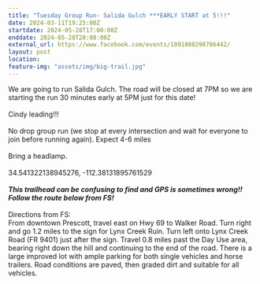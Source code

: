 ```yaml
---
title: "Tuesday Group Run- Salida Gulch ***EARLY START at 5!!!"
date: 2024-03-11T19:25:00Z
startdate: 2024-05-28T17:00:00Z
enddate: 2024-05-28T20:00:00Z
external_url: https://www.facebook.com/events/1091808298706442/
layout: post
location: 
feature-img: "assets/img/big-trail.jpg"
---
```


We are going to run Salida Gulch. The road will be closed at 7PM so we are starting the run 30 minutes early at 5PM just for this date!<br>
  <br>
  Cindy leading!!!<br>
  <br>
  No drop group run (we stop at every intersection and wait for everyone to join before running again). Expect 4-6 miles <br>
  <br>
  Bring a headlamp. <br>
  <br>
  34.541322138945276, -112.38131895761529<br>
  <br>
  ***This trailhead can be confusing to find and GPS is sometimes wrong!! Follow the route below from FS!***<br>
  <br>
  Directions from FS&#58;<br>
  From downtown Prescott, travel east on Hwy 69 to Walker Road. Turn right and go 1.2 miles to the sign for Lynx Creek Ruin. Turn left onto Lynx Creek Road (FR 9401) just after the sign. Travel 0.8 miles past the Day Use area, bearing right down the hill and continuing to the end of the road. There is a large improved lot with ample parking for both single vehicles and horse trailers. Road conditions are paved, then graded dirt and suitable for all vehicles.<br>
  <br>
  
